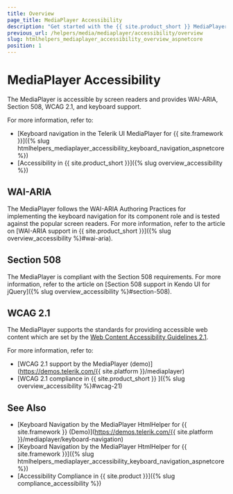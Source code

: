 ```yaml
---
title: Overview
page_title: MediaPlayer Accessibility
description: "Get started with the {{ site.product_short }} MediaPlayer by Telerik UI and learn about its accessibility support for WAI-ARIA, Section 508, and WCAG 2.1."
previous_url: /helpers/media/mediaplayer/accessibility/overview
slug: htmlhelpers_mediaplayer_accessibility_overview_aspnetcore
position: 1
---
```


# MediaPlayer Accessibility

The MediaPlayer is accessible by screen readers and provides WAI-ARIA, Section 508, WCAG 2.1, and keyboard support.

For more information, refer to:
* [Keyboard navigation in the Telerik UI MediaPlayer for {{ site.framework }}]({% slug htmlhelpers_mediaplayer_accessibility_keyboard_navigation_aspnetcore %})
* [Accessibility in {{ site.product_short }}]({% slug overview_accessibility %})

## WAI-ARIA

The MediaPlayer follows the WAI-ARIA Authoring Practices for implementing the keyboard navigation for its component role and is tested against the popular screen readers. For more information, refer to the article on [WAI-ARIA support in {{ site.product_short }}]({% slug overview_accessibility %}#wai-aria).

## Section 508

The MediaPlayer is compliant with the Section 508 requirements. For more information, refer to the article on [Section 508 support in Kendo UI for jQuery]({% slug overview_accessibility %}#section-508).

## WCAG 2.1

The MediaPlayer supports the standards for providing accessible web content which are set by the [Web Content Accessibility Guidelines 2.1](https://www.w3.org/TR/WCAG/).

For more information, refer to:
* [WCAG 2.1 support by the MediaPlayer (demo)](https://demos.telerik.com/{{ site.platform }}/mediaplayer)
* [WCAG 2.1 compliance in {{ site.product_short }} ]({% slug overview_accessibility %}#wcag-21)

## See Also

* [Keyboard Navigation by the MediaPlayer HtmlHelper for {{ site.framework }} (Demo)](https://demos.telerik.com/{{ site.platform }}/mediaplayer/keyboard-navigation)
* [Keyboard Navigation by the MediaPlayer HtmlHelper for {{ site.framework }}]({% slug htmlhelpers_mediaplayer_accessibility_keyboard_navigation_aspnetcore %})
* [Accessibility Compliance in {{ site.product }}]({% slug compliance_accessibility %})
